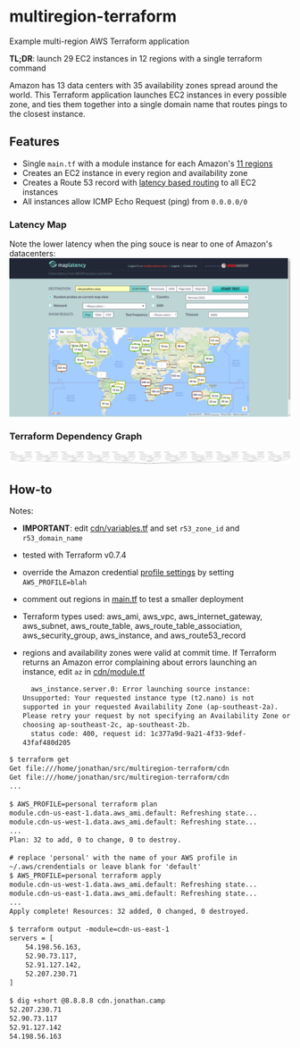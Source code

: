 # multiregion-terraform
Example multi-region AWS Terraform application

**TL;DR**: launch 29 EC2 instances in 12 regions with a single terraform command

Amazon has 13 data centers with 35 availability zones spread around the world. This Terraform application launches EC2 instances in every possible zone, and ties them together into a single domain name that routes pings to the closest instance.

## Features

* Single `main.tf` with a module instance for each Amazon's [11 regions][1]
* Creates an EC2 instance in every region and availability zone
* Creates a Route 53 record with [latency based routing][2] to all EC2 instances
* All instances allow ICMP Echo Request (ping) from `0.0.0.0/0`

### Latency Map
Note the lower latency when the ping souce is near to one of Amazon's datacenters:
[![latency map](map_latency.png)](https://raw.githubusercontent.com/kung-foo/multiregion-terraform/master/map_latency.png)

### Terraform Dependency Graph
[![graph](graph.png)](https://raw.githubusercontent.com/kung-foo/multiregion-terraform/master/graph.png)

## How-to

Notes:

* **IMPORTANT**: edit [cdn/variables.tf](cdn/variables.tf) and set `r53_zone_id` and `r53_domain_name`
* tested with Terraform v0.7.4
* override the Amazon credential [profile settings][3] by setting `AWS_PROFILE=blah`
* comment out regions in [main.tf](main.tf) to test a smaller deployment
* Terraform types used: aws_ami, aws_vpc, aws_internet_gateway, aws_subnet, aws_route_table, aws_route_table_association, aws_security_group, aws_instance, and aws_route53_record
* regions and availability zones were valid at commit time. If Terraform returns an Amazon error complaining about errors launching an instance, edit `az` in [cdn/module.tf](cdn/module.tf)

        aws_instance.server.0: Error launching source instance: Unsupported: Your requested instance type (t2.nano) is not supported in your requested Availability Zone (ap-southeast-2a). Please retry your request by not specifying an Availability Zone or choosing ap-southeast-2c, ap-southeast-2b.
        status code: 400, request id: 1c377a9d-9a21-4f33-9def-43faf480d205

```
$ terraform get
Get file:///home/jonathan/src/multiregion-terraform/cdn
Get file:///home/jonathan/src/multiregion-terraform/cdn
...

$ AWS_PROFILE=personal terraform plan
module.cdn-us-east-1.data.aws_ami.default: Refreshing state...
module.cdn-us-west-1.data.aws_ami.default: Refreshing state...
...
Plan: 32 to add, 0 to change, 0 to destroy.

# replace 'personal' with the name of your AWS profile in ~/.aws/crendentials or leave blank for 'default'
$ AWS_PROFILE=personal terraform apply
module.cdn-us-west-1.data.aws_ami.default: Refreshing state...
module.cdn-us-east-1.data.aws_ami.default: Refreshing state...
...
Apply complete! Resources: 32 added, 0 changed, 0 destroyed.

$ terraform output -module=cdn-us-east-1
servers = [
    54.198.56.163,
    52.90.73.117,
    52.91.127.142,
    52.207.230.71
]

$ dig +short @8.8.8.8 cdn.jonathan.camp
52.207.230.71
52.90.73.117
52.91.127.142
54.198.56.163
```

[1]: https://docs.aws.amazon.com/AWSEC2/latest/UserGuide/using-regions-availability-zones.html#concepts-available-regions
[2]: https://docs.aws.amazon.com/Route53/latest/DeveloperGuide/routing-policy.html#routing-policy-latency
[3]: https://www.terraform.io/docs/providers/aws/#shared-credentials-file
